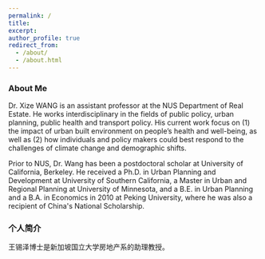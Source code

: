 ```yaml
---
permalink: /
title: 
excerpt: 
author_profile: true
redirect_from: 
  - /about/
  - /about.html
---
```



### About Me
Dr. Xize WANG is an assistant professor at the NUS Department of Real Estate. He works interdisciplinary in the fields of public policy, urban planning, public health and transport policy. His current work focus on (1) the impact of urban built environment on people’s health and well-being, as well as (2) how individuals and policy makers could best respond to the challenges of climate change and demographic shifts.

Prior to NUS, Dr. Wang has been a postdoctoral scholar at University of California, Berkeley. He received a Ph.D. in Urban Planning and Development at University of Southern California, a Master in Urban and Regional Planning at University of Minnesota, and a B.E. in Urban Planning and a B.A. in Economics in 2010 at Peking University, where he was also a recipient of China's National Scholarship.

### 个人简介
王锡泽博士是新加坡国立大学房地产系的助理教授。
